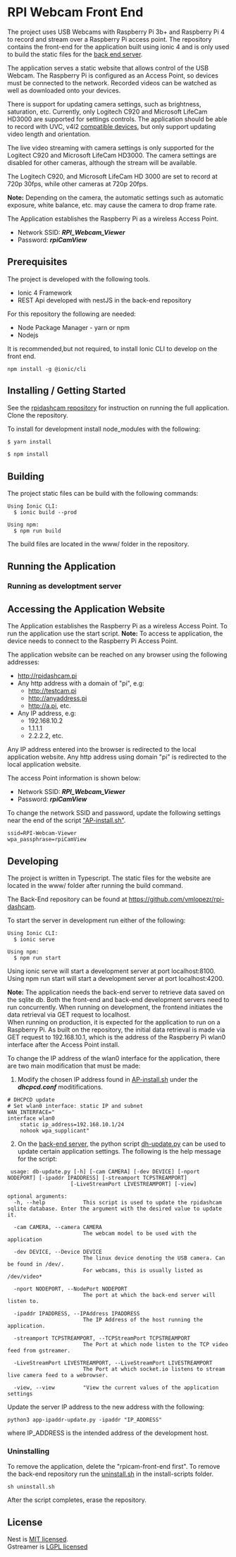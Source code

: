 # RPI Webcam Front End

The project uses USB Webcams with Raspberry Pi 3b+
and Raspberry Pi 4 to record and stream over a Raspberry Pi access point. The repository contains the front-end for the application built using ionic 4 and is only used to build the static files for the [back end server](https://github.com/vmlopezr/rpi-dashcam).

The application serves a static website that allows control of the USB Webcam. The Raspberry Pi is configured as an Access Point, so devices must be connected to the network.
Recorded videos can be watched as well as downloaded onto your devices.

There is support for updating camera settings, such as brightness, saturation, etc. Currently, only Logitech C920 and Microsoft LifeCam HD3000 are supported for settings controls. The application should be able to record with UVC, v4l2 [compatible devices](https://www.ideasonboard.org/uvc/), but only support updating video length and orientation.

The live video streaming with camera settings is only supported for the Logitect C920 and Microsoft LifeCam HD3000. The camera settings are disabled for other cameras, although the stream will be available.

The Logitech C920, and Microsoft LifeCam HD 3000 are set to record at 720p 30fps, while other cameras at 720p 20fps. 

**Note:** Depending on the camera, the automatic settings such as automatic exposure, white balance, etc. may cause the camera to drop frame rate.

The Application establishes the Raspberry Pi as a wireless Access Point.

- Network SSID: **_RPI_Webcam_Viewer_**
- Password: **_rpiCamView_**


## Prerequisites

The project is developed with the following tools.

- Ionic 4 Framework
- REST Api developed with nestJS in the back-end repository

For this repository the following are needed:

- Node Package Manager - yarn or npm
- Nodejs

It is recommended,but not required, to install Ionic CLI to develop on the front end.

```
npm install -g @ionic/cli

```

## Installing / Getting Started

See the [rpidashcam repository]() for instruction on running the full application. Clone the repository.

To install for development install node_modules with the following:

```bash
$ yarn install

$ npm install
```

## Building

The project static files can be build with the following commands:

```shell
Using Ionic CLI:
  $ ionic build --prod

Using npm:
  $ npm run build
```

The build files are located in the www/ folder in the repository. 

## Running the Application

### Running as developtment server


## Accessing the Application Website

The Application establishes the Raspberry Pi as a wireless Access Point. To run the application use the start
script. **Note:** To access te application, the device needs to connect to the Raspberry Pi Access Point.

The application website can be reached on any browser using the following addresses:

- http://rpidashcam.pi
- Any http address with a domain of "pi", e.g:
  - http://testcam.pi
  - http://anyaddress.pi
  - http://a.pi, etc.
- Any IP address, e.g:
  - 192.168.10.2
  - 1.1.1.1
  - 2.2.2.2, etc.

Any IP address entered into the browser is redirected to the local application website.
Any http address using domain "pi" is redirected to the local application website.

The access Point information is shown below:

- Network SSID: **_RPI_Webcam_Viewer_**
- Password: **_rpiCamView_**

To change the network SSID and password, update the following settings near the end of the script ["AP-install.sh"](./install-scripts/AP-install.sh).

```
ssid=RPI-Webcam-Viewer
wpa_passphrase=rpiCamView
```

## Developing

The project is written in Typescript. The static files for the website are located in the www/ folder after running the build command.

The Back-End repository can be found at https://github.com/vmlopezr/rpi-dashcam.  

To start the server in development run either of the following:

```
Using Ionic CLI:
  $ ionic serve    

Using npm: 
  $ npm run start
```
Using ionic serve will start a development server at port localhost:8100.  
Using npm run start will start a development server at port localhost:4200.  

**Note:**  The application needs the back-end server to retrieve data saved on the sqlite db. Both the front-end and back-end development servers need to run concurrently.
When running on development, the frontend initiates the data retrieval via GET request to localhost.  
When running on production, it is expected for the application to run on a Raspberry Pi. As built on the repository, the initial data retrieval is made via GET request to 192.168.10.1, which is the address of the Raspberry Pi wlan0 interface after the Access Point install.

To change the IP address of the wlan0 interface for the application, there are two main modification that must be made:

1. Modify the chosen IP address found in [AP-install.sh](https://github.com/vmlopezr/rpi-dashcam/blob/master/install-scripts/AP-install.sh) under the ***dhcpcd.conf*** moditifications.
```
# DHCPCD update
# Set wlan0 interface: static IP and subnet
WAN_INTERFACE="
interface wlan0
    static ip_address=192.168.10.1/24
    nohook wpa_supplicant"
```

2. On the [back-end server](https://github.com/vmlopezr/rpi-dashcam), the python script [dh-update.py](https://github.com/vmlopezr/rpi-dashcam/blob/master/python/db-update.py) can be used to update certain application settings. The following is the help message for the script:
```
 usage: db-update.py [-h] [-cam CAMERA] [-dev DEVICE] [-nport NODEPORT] [-ipaddr IPADDRESS] [-streamport TCPSTREAMPORT]
                    [-LiveStreamPort LIVESTREAMPORT] [-view]

optional arguments:
  -h, --help            This script is used to update the rpidashcam sqlite database. Enter the argument with the desired value to update it.

  -cam CAMERA, --camera CAMERA
                        The webcam model to be used with the application

  -dev DEVICE, --Device DEVICE
                        The linux device denoting the USB camera. Can be found in /dev/.  
                        For webcams, this is usually listed as /dev/video*

  -nport NODEPORT, --NodePort NODEPORT
                        The port at which the back-end server will listen to.

  -ipaddr IPADDRESS, --IPAddress IPADDRESS
                        The IP Address of the host running the application.

  -streamport TCPSTREAMPORT, --TCPStreamPort TCPSTREAMPORT
                        The Port at which node listen to the TCP video feed from gstreamer.

  -LiveStreamPort LIVESTREAMPORT, --LiveStreamPort LIVESTREAMPORT
                        The Port at which socket.io listens to stream live camera feed to a webrowser.

  -view, --view         "View the current values of the application settings
```


Update the server IP address to the new address with the following:
```
python3 app-ipaddr-update.py -ipaddr "IP_ADDRESS"
```
where IP_ADDRESS is the intended address of the development host.


### Uninstalling

To remove the application, delete the "rpicam-front-end first". To remove the back-end repository run the [uninstall.sh](https://github.com/vmlopezr/rpi-dashcam/blob/master/install-scripts/uninstall.sh) in the install-scripts folder.

```
sh uninstall.sh
```

After the script completes, erase the repository.

## License

Nest is [MIT licensed](LICENSE).  
Gstreamer is [LGPL licensed](./python/LICENSE)
